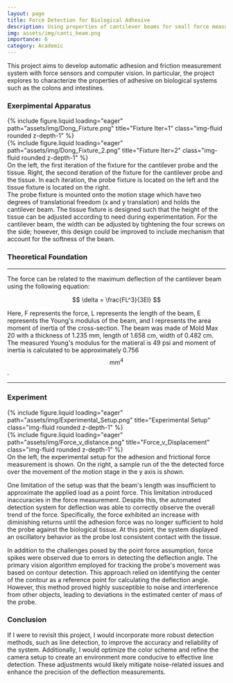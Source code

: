 ```yaml
---
layout: page
title: Force Detection for Biological Adhesive
description: Using properties of cantilever beams for small force measurement for biological applications
img: assets/img/canti_beam.png
importance: 6
category: Academic
---
```


This project aims to develop automatic adhesion and friction measurement system with force sensors and computer vision. In particular,
the project explores to characterize the properties of adhesive on biological systems such as the colons and intestines. 

### Exerpimental Apparatus

<div class="row">
    <div class="col-sm mt-3 mt-md-0">
        {% include figure.liquid loading="eager" path="assets/img/Dong_Fixture.png" title="Fixture Iter=1" class="img-fluid rounded z-depth-1" %}
    </div>
    <div class="col-sm mt-3 mt-md-0">
        {% include figure.liquid loading="eager" path="assets/img/Dong_Fixture_2.png" title="Fixture Iter=2" class="img-fluid rounded z-depth-1" %}
    </div>
</div>
<div class="caption">
    On the left, the first iteration of the fixture for the cantilever probe and the tissue. Right, the second iteration of the fixture for the cantilever probe and the tissue. In each iteration, the probe fixture is located on the left and the tissue fixture is located on the right.
</div>
The probe fixture is mounted onto the motion stage which have two degrees of translational freedom (x and y translation) and holds the cantilever beam. The tissue fixture is designed such that the height of the tissue can be adjusted according to need during experimentation. For the cantilever beam, the width can be adjusted by tightening the four screws on the side; however, this design could be improved to include mechanism that account for the softness of the beam.

### Theoretical Foundation
---
The force can be related to the maximum deflection of the cantilever beam using the following equation:

$$
\delta = \frac{FL^3}{3EI}
$$

Here, F represents the force, L represents the length of the beam, E represents the Young's modulus of the beam, and I represents the area moment of inertia of the cross-section. The beam was made of Mold Max 20 with a thickness of 1.235 mm, length of 1.658 cm, width of 0.482 cm. The measured Young's modulus for the matieral is 49 psi and moment of inertia is calculated to be approximately 0.756 $$mm^4$$.

---

### Experiment

<div class="row">
    <div class="col-sm mt-3 mt-md-0">
        {% include figure.liquid loading="eager" path="assets/img/Experimental_Setup.png" title="Experimental Setup" class="img-fluid rounded z-depth-1" %}
    </div>
    <div class="col-sm mt-3 mt-md-0">
        {% include figure.liquid loading="eager" path="assets/img/Force_v_distance.png" title="Force_v_Displacement" class="img-fluid rounded z-depth-1" %}
    </div>
</div>
<div class="caption">
    On the left, the experimental setup for the adhesion and frictional force measurement is shown. On the right, a sample run of the the detected force over the movement of the motion stage in the y axis is shown.
</div>

One limitation of the setup was that the beam's length was insufficient to approximate the applied load as a point force. This limitation introduced inaccuracies in the force measurement. Despite this, the automated detection system for deflection was able to correctly observe the overall trend of the force. Specifically, the force exhibited an increase with diminishing returns until the adhesion force was no longer sufficient to hold the probe against the biological tissue. At this point, the system displayed an oscillatory behavior as the probe lost consistent contact with the tissue.

In addition to the challenges posed by the point force assumption, force spikes were observed due to errors in detecting the deflection angle. The primary vision algorithm employed for tracking the probe's movement was based on contour detection. This approach relied on identifying the center of the contour as a reference point for calculating the deflection angle. However, this method proved highly susceptible to noise and interference from other objects, leading to deviations in the estimated center of mass of the probe.

### Conclusion

If I were to revisit this project, I would incorporate more robust detection methods, such as line detection, to improve the accuracy and reliability of the system. Additionally, I would optimize the color scheme and refine the camera setup to create an environment more conducive to effective line detection. These adjustments would likely mitigate noise-related issues and enhance the precision of the deflection measurements.
